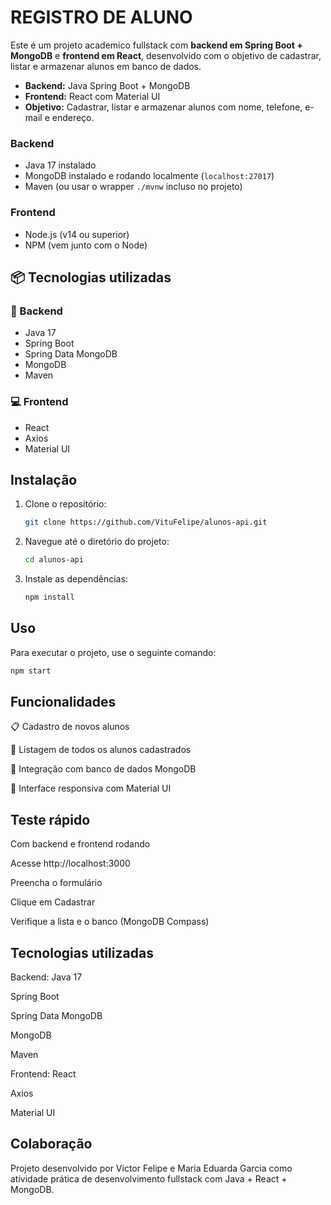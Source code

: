# REGISTRO DE ALUNO

Este é um projeto academico fullstack com **backend em Spring Boot + MongoDB** e **frontend em React**, desenvolvido com o objetivo de cadastrar, listar e armazenar alunos em banco de dados.

- **Backend:** Java Spring Boot + MongoDB
- **Frontend:** React com Material UI
- **Objetivo:** Cadastrar, listar e armazenar alunos com nome, telefone, e-mail e endereço.

### Backend
- Java 17 instalado
- MongoDB instalado e rodando localmente (`localhost:27017`)
- Maven (ou usar o wrapper `./mvnw` incluso no projeto)

### Frontend
- Node.js (v14 ou superior)
- NPM (vem junto com o Node)

## 📦 Tecnologias utilizadas

### 🔧 Backend
- Java 17
- Spring Boot
- Spring Data MongoDB
- MongoDB
- Maven

### 💻 Frontend
- React
- Axios
- Material UI

## Instalação

1.  Clone o repositório:
    ```bash
    git clone https://github.com/VituFelipe/alunos-api.git
    ```
2.  Navegue até o diretório do projeto:
    ```bash
    cd alunos-api
    ```
3.  Instale as dependências:
    ```bash
    npm install
    ```

## Uso

Para executar o projeto, use o seguinte comando:

```bash
npm start
```

## Funcionalidades
📋 Cadastro de novos alunos

📄 Listagem de todos os alunos cadastrados

🧾 Integração com banco de dados MongoDB

🎨 Interface responsiva com Material UI

## Teste rápido
Com backend e frontend rodando

Acesse http://localhost:3000

Preencha o formulário

Clique em Cadastrar

Verifique a lista e o banco (MongoDB Compass)

## Tecnologias utilizadas
Backend:
Java 17

Spring Boot

Spring Data MongoDB

MongoDB

Maven

Frontend:
React

Axios

Material UI

## Colaboração
Projeto desenvolvido por Victor Felipe e Maria Eduarda Garcia como atividade prática de desenvolvimento fullstack com Java + React + MongoDB.

